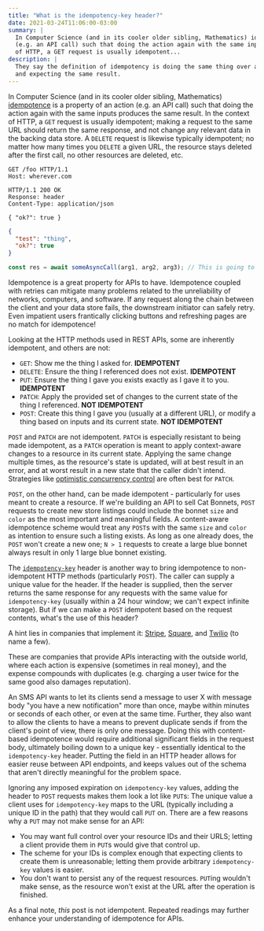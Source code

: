 ```yaml
---
title: "What is the idempotency-key header?"
date: 2021-03-24T11:06:00-03:00
summary: |
  In Computer Science (and in its cooler older sibling, Mathematics) idempotence is a property of an action
  (e.g. an API call) such that doing the action again with the same inputs produces the same result. In the context
  of HTTP, a GET request is usually idempotent...
description: |
  They say the definition of idempotency is doing the same thing over and over again
  and expecting the same result.  
---
```


In Computer Science (and in its cooler older sibling, Mathematics) [idempotence][idemp] is a property of an action
(e.g. an API call) such that doing the action again with the same inputs produces the same result. In the context
of HTTP, a `GET` request is usually idempotent; making a request to the same URL should return the same response,
and not change any relevant data in the backing data store. A `DELETE` request is likewise typically idempotent;
no matter how many times you `DELETE` a given URL, the resource stays deleted after the first call, no other
resources are deleted, etc.

```http
GET /foo HTTP/1.1
Host: wherever.com

HTTP/1.1 200 OK
Response: header
Content-Type: application/json

{ "ok?": true }
```

```json
{
  "test": "thing",
  "ok?": true
}
```

```typescript
const res = await someAsyncCall(arg1, arg2, arg3); // This is going to be a very long line for styling stuff. Do you like it? I hope so. I like it well enough, myself.
```

Idempotence is a great property for APIs to have. Idempotence coupled with retries can mitigate many problems
related to the unreliability of networks, computers, and software. If any request along the chain between the
client and your data store fails, the downstream initiator can safely retry. Even impatient users frantically
clicking buttons and refreshing pages are no match for idempotence!

Looking at the HTTP methods used in REST APIs, some are inherently idempotent, and others are not:
- `GET`: Show me the thing I asked for. **IDEMPOTENT**
- `DELETE`: Ensure the thing I referenced does not exist. **IDEMPOTENT**
- `PUT`: Ensure the thing I gave you exists exactly as I gave it to you. **IDEMPOTENT**
- `PATCH`: Apply the provided set of changes to the current state of the thing I referenced. **NOT IDEMPOTENT**
- `POST`: Create this thing I gave you (usually at a different URL), or modify a thing based on inputs and its current state. **NOT IDEMPOTENT**

`POST` and `PATCH` are not idempotent. `PATCH` is especially resistant to being made idempotent, as a `PATCH` operation
is meant to apply context-aware changes to a resource in its current state. Applying the same change multiple times, as
the resource's state is updated, will at best result in an error, and at worst result in a new state that the caller
didn't intend. Strategies like [optimistic concurrency control][optcon] are often best for `PATCH`.

`POST`, on the other hand, can be made idempotent - particularly for uses meant to create a resource. If we're
building an API to sell Cat Bonnets, `POST` requests to create new store listings could include the bonnet `size`
and `color` as the most important and meaningful fields. A content-aware idempotence scheme would treat any `POST`s
with the same `size` and `color` as intention to ensure such a listing exists. As long as one already does, the
`POST` won't create a new one; `N > 1` requests to create a large blue bonnet always result in only 1 large blue
bonnet existing.

The [`idempotency-key`][idemspec] header is another way to bring idempotence to non-idempotent HTTP methods
(particularly `POST`). The caller can supply a unique value for the header. If the header is supplied, then the
server returns the same response for any requests with the same value for `idempotency-key` (usually within a 24
hour window; we can't expect infinite storage). But if we can make a `POST` idempotent based on the request contents,
what's the use of this header?

A hint lies in companies that implement it: [Stripe][stripe], [Square][square], and [Twilio][twilio] (to name a few).

These are companies that provide APIs interacting with the outside world, where each action is expensive
(sometimes in real money), and the expense compounds with duplicates (e.g. charging a user twice for the same good also
damages reputation).

An SMS API wants to let its clients send a message to user X with message body "you have a new notification" more than
once, maybe within minutes or seconds of each other, or even at the same time. Further, they also want to allow the
clients to have a means to prevent duplicate sends if from the client's point of view, there is only one message. Doing
this with content-based idempotence would require additional significant fields in the request body, ultimately boiling
down to a unique key - essentially identical to the `idempotency-key` header. Putting the field in an HTTP header allows
for easier reuse between API endpoints, and keeps values out of the schema that aren't directly meaningful for the problem
space.

Ignoring any imposed expiration on `idempotency-key` values, adding the header to `POST` requests makes them look a lot
like `PUT`s: The unique value a client uses for `idempotency-key` maps to the URL (typically including a unique ID in
the path) that they would call `PUT` on. There are a few reasons why a `PUT` may not make sense for an API:
- You may want full control over your resource IDs and their URLS; letting a client provide them in `PUT`s would give that control up.
- The scheme for your IDs is complex enough that expecting clients to create them is unreasonable; letting them provide arbitrary `idempotency-key` values is easier.
- You don't want to persist any of the request resources. `PUT`ing wouldn't make sense, as the resource won't exist at the URL after the operation is finished.

As a final note, *this* post is not idempotent. Repeated readings may further enhance your understanding of idempotence for
APIs.

[idemp]: https://en.wikipedia.org/wiki/Idempotence "Wikipedia's description of idempotency"
[idemspec]: https://tools.ietf.org/id/draft-idempotency-header-01.html "Early draft specification for the idempotency-key header"
[optcon]: https://en.wikipedia.org/wiki/Optimistic_concurrency_control "Wikipedia's description of optimistic concurrency control"
[stripe]: https://stripe.com "Stripe homepage"
[square]: https://squareup.com "Square homepage"
[twilio]: https://twilio.com "Twilio homepage"

